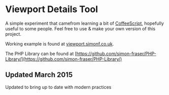 Viewport Details Tool
=====================

A simple experiment that camefrom learning a bit of [CoffeeScript](coffeescript.org), hopefully useful to some people.
Feel free to use & make your own version of this project.

Working example is found at [viewport.simonf.co.uk](http://viewport.simonf.co.uk).

The PHP Library can be found at [https://github.com/simon-fraser/PHP-Library/](https://github.com/simon-fraser/PHP-Library/)

## Updated March 2015
Updated to bring up to date with modern practices